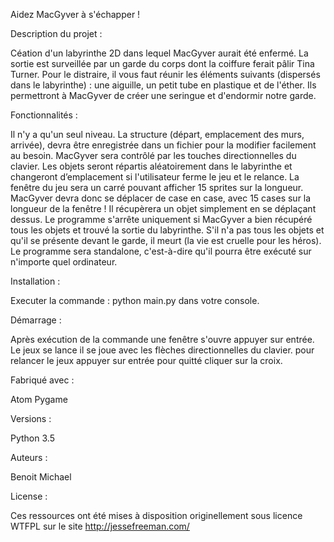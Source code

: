 Aidez MacGyver à s'échapper !

Description du projet :

Céation d'un labyrinthe 2D dans lequel MacGyver aurait été enfermé. La sortie est
surveillée par un garde du corps dont la coiffure ferait pâlir Tina Turner.
Pour le distraire, il vous faut réunir les éléments suivants
(dispersés dans le labyrinthe) : une aiguille,
un petit tube en plastique et de l'éther.
Ils permettront à MacGyver de créer une seringue et d'endormir notre garde.

Fonctionnalités :

Il n'y a qu'un seul niveau. La structure (départ, emplacement des murs, arrivée), devra être enregistrée dans un fichier pour la modifier facilement au besoin.
MacGyver sera contrôlé par les touches directionnelles du clavier.
Les objets seront répartis aléatoirement dans le labyrinthe et changeront d’emplacement si l'utilisateur ferme le jeu et le relance.
La fenêtre du jeu sera un carré pouvant afficher 15 sprites sur la longueur.
MacGyver devra donc se déplacer de case en case, avec 15 cases sur la longueur de la fenêtre !
Il récupèrera un objet simplement en se déplaçant dessus.
Le programme s'arrête uniquement si MacGyver a bien récupéré tous les objets et trouvé la sortie du labyrinthe. S'il n'a pas tous les objets et qu'il se présente devant le garde, il meurt (la vie est cruelle pour les héros).
Le programme sera standalone, c'est-à-dire qu'il pourra être exécuté sur n'importe quel ordinateur.

Installation :

Executer la commande : python main.py  dans votre console.

Démarrage :

Après exécution de la commande une fenêtre s'ouvre appuyer sur entrée.
Le jeux se lance il se joue avec les flèches directionnelles du clavier.
pour relancer le jeux appuyer sur entrée pour quitté cliquer sur la croix.

 Fabriqué avec :

Atom
Pygame

Versions :

Python 3.5

Auteurs :

Benoit Michael

License :

Ces ressources ont été mises à disposition originellement sous licence WTFPL sur le site http://jessefreeman.com/
